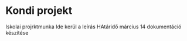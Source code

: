 # Kondi projekt
   Iskolai projrktmunka
   Ide kerül a leírás
   HAtáridő  március 14
  dokumentáció készítése
